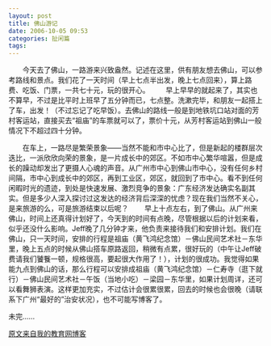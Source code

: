```yaml
---
layout: post
title: 佛山游记
date: 2006-10-05 09:53
categories: 扯闲篇
tags: 
---
```

　　今天去了佛山，一路游来兴致盎然。记述在这里，供有朋友想去佛山，可以参考路线和景点。我们花了一天时间（早上七点半出发，晚上七点回来），算上路费、吃饭、门票，一共七十元，玩的很开心。
　　早上早早的就起来了，其实也不算早，不过是比平时上班早了五分钟而已，七点整。洗漱完毕，和朋友一起搭上了车，出发！（不过忘记了吃早饭）。去佛山的路线一般是到地铁坑口站对面的芳村客运站，直接买去“祖庙”的车票就可以了，票价十元，从芳村客运站到佛山一般情况下不超过四十分钟。
<!-- more -->
　　在车上，一路尽是繁荣景象——当然不能和市中心比了，但是新起的楼群层次迭比，一派欣欣向荣的景象，是一片成长中的郊区。不如市中心繁华喧嚣，但是成长的躁动却发出了更摄人心魂的声音。从广州市中心到佛山市中心，没有任何乡村间隔，市中心到成长中的郊区，再到工业区，郊区，就回到了市中心。看不到任何闲暇时光的遗迹，到处是快速发展、激烈竞争的景象：广东经济发达确实名副其实。但是多少人深入探讨过这发达的经济背后深深的忧虑？现在我们当然不关心，是来旅游的么，可是旅游结束以后呢？ 
　　早上十点左右，到了佛山。从广州来佛山，时间上还真得计划好了，今天到的时间有点晚，尽管根据以后的计划来看，似乎还没什么影响。Jeff晚了几分钟才来，他负责来接待我们和安排计划。我们在佛山，只一天时间，安排的行程是祖庙（黄飞鸿纪念馆）－佛山民间艺术社－东华里，晚上五点的时候从佛山搭车原路返回，稍微有点累，很好玩的（中午让Jeff破费请我们饕餮一顿，规格很高，要起很大作用了！），计划的很成功。我觉得如果能九点到佛山的话，那么行程可以安排成祖庙（黄飞鸿纪念馆）－仁寿寺（逛下就行）－佛山民间艺术社－午饭（当地小吃）－梁园－东华里，如果计划周详，还可以看舞狮表演。这样更加充实，不过估计会很累很累，回去的时候也会很晚（请联系下广州“最好的”治安状况），也不可能写博客了。
 
未完……

[原文来自我的教育网博客][原文来自我的教育网博客]

[原文来自我的教育网博客]:http://teacher.edu.cn/pc/article/200610/333814.html
